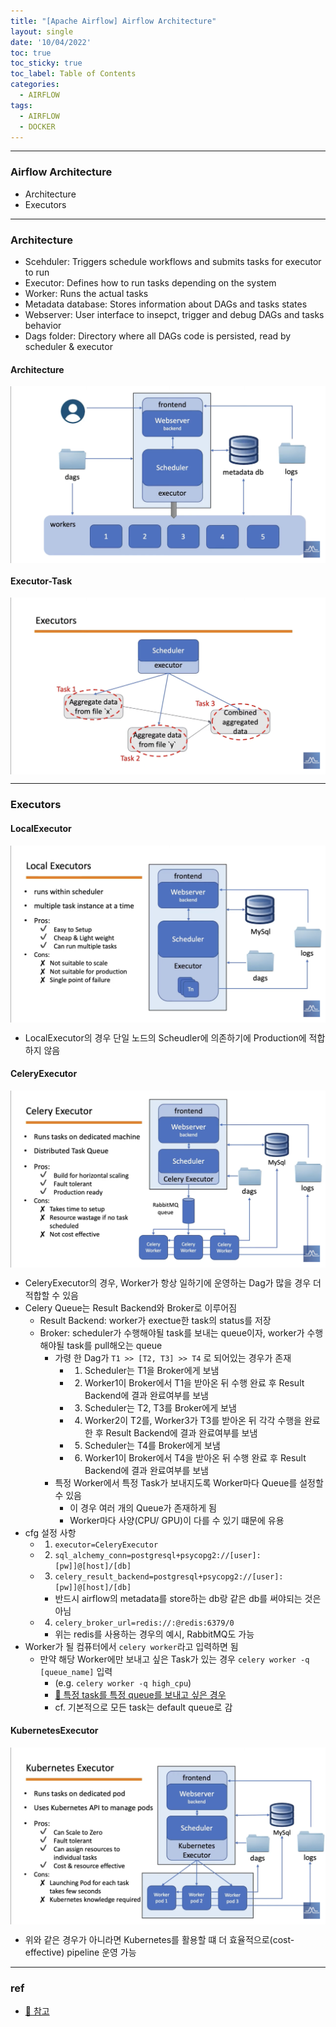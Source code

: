 ```yaml
---
title: "[Apache Airflow] Airflow Architecture"
layout: single
date: '10/04/2022'
toc: true
toc_sticky: true
toc_label: Table of Contents
categories:
  - AIRFLOW
tags:
  - AIRFLOW
  - DOCKER
---
```


---
### Airflow Architecture
* Architecture
* Executors

---

### Architecture
* Scehduler: Triggers schedule workflows and submits tasks for executor to run
* Executor: Defines how to run tasks depending on the system
* Worker: Runs the actual tasks
* Metadata database: Stores information about DAGs and tasks states
* Webserver: User interface to insepct, trigger and debug DAGs and tasks behavior
* Dags folder: Directory where all DAGs code is persisted, read by scheduler & executor

#### Architecture
<p align="center">
    <img src="/img/data_engineering/airflow/airflow1.png" align="center">
</p>

#### Executor-Task
<p align="center">
    <img src="/img/data_engineering/airflow/airflow2.png" align="center">
</p>

    

---

### Executors
#### LocalExecutor
<p align="center">
    <img src="/img/data_engineering/airflow/airflow3.png" align="center">
</p>

* LocalExecutor의 경우 단일 노드의 Scheudler에 의존하기에 Production에 적합하지 않음

#### CeleryExecutor
<p align="center">
    <img src="/img/data_engineering/airflow/airflow4.png" align="center">
</p>

* CeleryExecutor의 경우, Worker가 항상 일하기에 운영하는 Dag가 많을 경우 더 적합할 수 있음
* Celery Queue는 Result Backend와 Broker로 이루어짐
  * Result Backend: worker가 exectue한 task의 status를 저장
  * Broker: scheduler가 수행해야될 task를 보내는 queue이자, worker가 수행해야될 task를 pull해오는 queue
    * 가령 한 Dag가 `T1 >> [T2, T3] >> T4` 로 되어있는 경우가 존재
      * 1) Scheduler는 T1을 Broker에게 보냄
      * 2) Worker1이 Broker에서 T1을 받아온 뒤 수행 완료 후 Result Backend에 결과 완료여부를 보냄
      * 3) Scheduler는 T2, T3를 Broker에게 보냄
      * 4) Worker2이 T2를, Worker3가 T3를 받아온 뒤 각각 수행을 완료한 후 Result Backend에 결과 완료여부를 보냄
      * 5) Scheduler는 T4를 Broker에게 보냄
      * 6) Worker1이 Broker에서 T4을 받아온 뒤 수행 완료 후 Result Backend에 결과 완료여부를 보냄
    * 특정 Worker에서 특정 Task가 보내지도록 Worker마다 Queue를 설정할 수 있음
      * 이 경우 여러 개의 Queue가 존재하게 됨
      * Worker마다 사양(CPU/ GPU)이 다를 수 있기 떄문에 유용
* cfg 설정 사항
  * 1) `executor=CeleryExecutor`
  * 2) `sql_alchemy_conn=postgresql+psycopg2://[user]:[pw]]@[host]/[db]`
  * 3) `celery_result_backend=postgresql+psycopg2://[user]:[pw]]@[host]/[db]`
    * 반드시 airflow의 metadata를 store하는 db랑 같은 db를 써야되는 것은 아님
  * 4) `celery_broker_url=redis://:@redis:6379/0`
    * 위는 redis를 사용하는 경우의 예시, RabbitMQ도 가능
* Worker가 될 컴퓨터에서 `celery worker`라고 입력하면 됨
  * 만약 해당 Worker에만 보내고 싶은 Task가 있는 경우 `celery worker -q [queue_name]` 입력
    * (e.g. `celery worker -q high_cpu`)
    * [🔗 특정 task를 특정 queue를 보내고 싶은 경우](https://zsu58.github.io/airflow/airflow13/)
    * cf. 기본적으로 모든 task는 default queue로 감

#### KubernetesExecutor
<p align="center">
    <img src="/img/data_engineering/airflow/airflow5.png" align="center">
</p>

* 위와 같은 경우가 아니라면 Kubernetes를 활용할 떄 더 효율적으로(cost-effective) pipeline 운영 가능

---

### ref 
* [🔗 참고](https://www.youtube.com/watch?v=TQIInLmKM4k)
